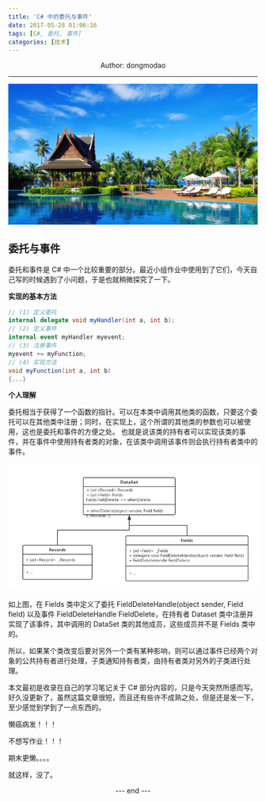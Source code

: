 ```yaml
---
title: 'C# 中的委托与事件'
date: 2017-05-28 01:06:16
tags: [C#, 委托, 事件]
categories: [技术]
---
```

<center>
Author: dongmodao
</center>

---
![](C-中的委托与事件\water.jpg)
## 委托与事件

委托和事件是 C# 中一个比较重要的部分。最近小组作业中使用到了它们，今天自己写的时候遇到了小问题，于是也就稍微探究了一下。
<!-- more -->

**实现的基本方法**
``` csharp
// (1) 定义委托
internal delegate void myHandler(int a, int b);
// (2) 定义事件
internal event myHandler myevent;
// (3) 注册事件
myevent += myFunction;
// (4) 实现方法
void myFunction(int a, int b)
{...}
```

**个人理解**

委托相当于获得了一个函数的指针。可以在本类中调用其他类的函数，只要这个委托可以在其他类中注册；同时，在实现上，这个所谓的其他类的参数也可以被使用，这也是委托和事件的方便之处。
也就是说该类的持有者可以实现该类的事件，并在事件中使用持有者类的对象，在该类中调用该事件则会执行持有者类中的事件。

![](C-中的委托与事件\Csharp_delegate_event.png)

如上图，在 Fields 类中定义了委托 FieldDeleteHandle(object sender, Field field) 以及事件 FieldDeleteHandle FieldDelete，在持有者 Dataset 类中注册并实现了该事件，其中调用的 DataSet 类的其他成员，这些成员并不是 Fields 类中的。

所以，如果某个类改变后要对另外一个类有某种影响，则可以通过事件已经两个对象的公共持有者进行处理，子类通知持有者类，由持有者类对另外的子类进行处理。

本文最初是收录在自己的学习笔记关于 C# 部分内容的，只是今天突然所感而写。好久没更新了，虽然这篇文章很短，而且还有些许不成熟之处，但是还是发一下，至少感觉到学到了一点东西的。

懒癌病发！！！

不想写作业！！！

期末更懒。。。。

就这样，没了。

<center> --- end --- </center>
